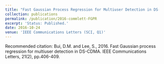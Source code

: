 ```yaml
---
title: "Fast Gaussian Process Regression for Multiuser Detection in DS-CDMA"
collection: publications
permalink: /publication/2016-commlett-FGPR
excerpt: 'Status: Published.'
date: 2016-10-24
venue: 'IEEE Communications Letters (SCI, Q1)'
---
```

Recommended citation: Bui, D.M. and Lee, S., 2016. Fast Gaussian process regression for multiuser detection in DS-CDMA. IEEE Communications Letters, 21(2), pp.406-409.
